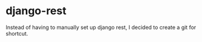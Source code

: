 # django-rest
Instead of having to manually set up django rest, I decided to create a git for shortcut.
